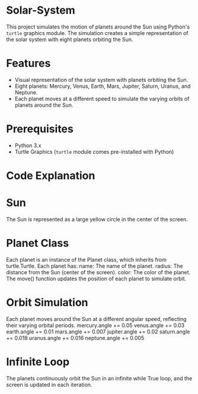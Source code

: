 # Solar-System
This project simulates the motion of planets around the Sun using Python's `turtle` graphics module. The simulation creates a simple representation of the solar system with eight planets orbiting the Sun.
# Features
- Visual representation of the solar system with planets orbiting the Sun.
- Eight planets: Mercury, Venus, Earth, Mars, Jupiter, Saturn, Uranus, and Neptune.
- Each planet moves at a different speed to simulate the varying orbits of planets around the Sun.
# Prerequisites
- Python 3.x
- Turtle Graphics (`turtle` module comes pre-installed with Python)

# Code Explanation
# Sun
The Sun is represented as a large yellow circle in the center of the screen.
# Planet Class
Each planet is an instance of the Planet class, which inherits from turtle.Turtle.
Each planet has:
  name: The name of the planet.
  radius: The distance from the Sun (center of the screen).
  color: The color of the planet.
The move() function updates the position of each planet to simulate orbit.
# Orbit Simulation
Each planet moves around the Sun at a different angular speed, reflecting their varying orbital periods.
mercury.angle += 0.05
venus.angle += 0.03
earth.angle += 0.01
mars.angle += 0.007
jupiter.angle += 0.02
saturn.angle += 0.018
uranus.angle += 0.016
neptune.angle += 0.005
# Infinite Loop
The planets continuously orbit the Sun in an infinite while True loop, and the screen is updated in each iteration.
